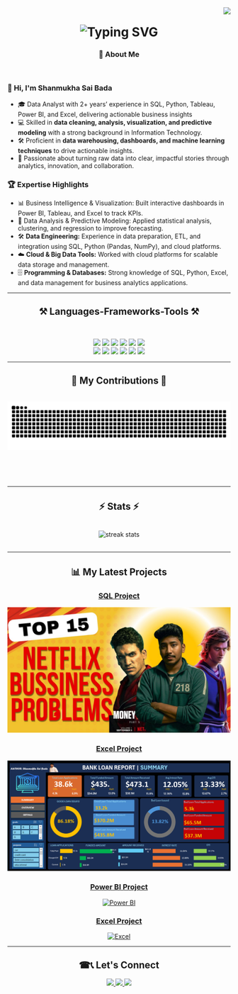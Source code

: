 



<img align="right" src="https://visitor-badge.laobi.icu/badge?page_id=shanmukhasaibada.visitor-badge&left_color=red&right_color=green&left_text=HelloVisitors" />

<h1 align="center">
 <img src="https://readme-typing-svg.demolab.com?font=Cooper&weight=500&pause=1000&color=F7E8F4&width=435&lines=Hello+%F0%9F%91%8B;This+is+Shanmukha+Sai+Bada+%F0%9F%8F%8B%EF%B8%8F%E2%80%8D%E2%99%82%EF%B8%8F+;A+Experienced+Data+Analyst+%F0%9F%92%BB;And+a+Great+Story+Teller+from+India%E2%9C%A8" alt="Typing SVG" />
</h1>
<h3 align="center">  🚀 About Me  </h3>

<br/>
                                                     
<div align="Left">
  
### 👋 Hi, I'm Shanmukha Sai Bada  

- 🎓 Data Analyst with 2+ years’ experience in SQL, Python, Tableau, Power BI, and Excel, delivering actionable business insights  
- 💻 Skilled in **data cleaning, analysis, visualization, and predictive modeling** with a strong background in Information Technology.  
- 🛠 Proficient in **data warehousing, dashboards, and machine learning techniques** to drive actionable insights.  
- 🚀 Passionate about turning raw data into clear, impactful stories through analytics, innovation, and collaboration.  

### 🏆 Expertise Highlights  

- 📊 Business Intelligence & Visualization: Built interactive dashboards in Power BI, Tableau, and Excel to track KPIs.
- 🧮 Data Analysis & Predictive Modeling: Applied statistical analysis, clustering, and regression to improve forecasting.  
- 🛠 **Data Engineering:** Experience in data preparation, ETL, and integration using SQL, Python (Pandas, NumPy), and cloud platforms.  
- ☁️ **Cloud & Big Data Tools:** Worked with cloud platforms for scalable data storage and management.  
- 🗄 **Programming & Databases:** Strong knowledge of SQL, Python, Excel, and data management for business analytics applications.  
 </div>

<hr/>
 
<h2 align="center">⚒️ Languages-Frameworks-Tools ⚒️</h2>
<br/>
<p align="center">
    <img src="https://img.shields.io/badge/Tableau-E97627?style=for-the-badge&logo=Tableau&logoColor=white"/>
    <img src="https://img.shields.io/badge/PowerBI-F2C811?style=for-the-badge&logo=Power%20BI&logoColor=white" /> 
    <img src="https://img.shields.io/badge/Python-FFD43B?style=for-the-badge&logo=python&logoColor=blue" /> 
    <img src="https://img.shields.io/badge/MySQL-005C84?style=for-the-badge&logo=mysql&logoColor=white" />
    <img src="https://img.shields.io/badge/PostgreSQL-316192?style=for-the-badge&logo=postgresql&logoColor=white" />
    <img src="https://img.shields.io/badge/Microsoft_Excel-217346?style=for-the-badge&logo=microsoft-excel&logoColor=white" /><br>
    <img src="https://img.shields.io/badge/Google_Cloud-4285F4?style=for-the-badge&logo=google-cloud&logoColor=white" />
    <img src="https://img.shields.io/badge/Amazon_Web_Services-FF9900?style=for-the-badge&logo=amazonwebservices&logoColor=white" />
    <img src="https://img.shields.io/badge/Pandas-2C2D72?style=for-the-badge&logo=pandas&logoColor=white" />
    <img src="https://img.shields.io/badge/Numpy-777BB4?style=for-the-badge&logo=numpy&logoColor=white"/>
    <img src="https://img.shields.io/badge/microsoft%20azure-0089D6?style=for-the-badge&logo=microsoft-azure&logoColor=white" />
    <img src="https://img.shields.io/badge/Adobe%20Lightroom-31A8FF?style=for-the-badge&logo=Adobe%20Lightroom&logoColor=white" />
    

</div>

<br/> 
<hr/>


<div align="center">
  <h2>🐍 My Contributions 🐍</h2>
  <br>
  <img alt="snake eating my contributions" src="https://raw.githubusercontent.com/shanmukhsaibada/shanmukhsaibada/output/github-contribution-grid-snake.svg" />
  
  <br/><br/><br/>
</div> 

<hr/>

<h2 align="center">⚡ Stats ⚡</h2>
<br>
<div align=center>
  <img width=390 src="https://github-readme-streak-stats-salesp07.vercel.app/?user=shanmukhsaibada&count_private=true&theme=react&border_radius=10" alt="streak stats"/>
<br/><br/>

<hr/>

<div align="center">

## 📊 My Latest Projects

### [SQL Project](https://github.com/shanmukhsaibada/Sql_Netflix_Business_Problems_Project4)
[![SQL](https://github.com/shanmukhsaibada/Sql_Netflix_Business_Problems_Project4/blob/main/netflixposter.jpg)](https://github.com/shanmukhsaibada/Sql_Netflix_Business_Problems_Project4)

### [Excel Project](https://github.com/shanmukhsaibada/Excel_BankLoan_Data_Analysis_3)
[![Excel](https://github.com/shanmukhsaibada/Excel_BankLoan_Data_Analysis_3/blob/main/summarydashboard.PNG)](https://github.com/shanmukhsaibada/Excel_BankLoan_Data_Analysis_3)

### [Power BI Project](https://github.com/shanmukhsaibada/PowerBI_Patient_Waitlist_Analytics_P3)
[![Power BI](https://github.com/shanmukhsaibada/PowerBI_Patient_Waitlist_Analytics_P3/blob/main/patientsdashboard.PNG)](https://github.com/shanmukhsaibada/PowerBI_Patient_Waitlist_Analytics_P3)


### [Excel Project](https://github.com/shanmukhsaibada/Excel_Blinkit_Data_Analysis_2)
[![Excel](https://github.com/shanmukhsaibada/Excel_Blinkit_Data_Analysis_2/blob/main/blinkit.PNG)](https://github.com/shanmukhsaibada/Excel_Blinkit_Data_Analysis_2)

</div>

<hr/>

<div align="center"> 

## ☎📞 Let's Connect
 
  <a href="badashanmukhasai@gmail.com">
    <img src="https://img.shields.io/badge/Gmail-333333?style=for-the-badge&logo=gmail&logoColor=red" />
  </a>
  <a href="https://linkedin.com/in/shanmukha-sai-bada" target="_blank">
    <img src="https://img.shields.io/badge/LinkedIn-0077B5?style=for-the-badge&logo=linkedin&logoColor=white" target="_blank" />
  </a>
  <a href="https://shanmukhsaibada.github.io" target="_blank">
     <img src="https://img.shields.io/badge/Portfolio-FF5722?style=for-the-badge&logo=todoist&logoColor=white" target="_blank" /> <!-- sqlite, safari, google-chrome are other good icon options -->
  </a>
</div>
